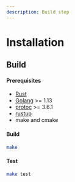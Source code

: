 ```yaml
---
description: Build step
---
```


# Installation

## Build

#### Prerequisites

* [Rust](https://www.rust-lang.org/tools/install)
* [Golang](https://golang.org/doc/install) &gt;= 1.13
* [protoc](http://google.github.io/proto-lens/installing-protoc.html) &gt;= 3.6.1
* [rustup](https://rustup.rs/)
* make and cmake

#### Build

```bash
make
```

#### Test

```bash
make test
```

